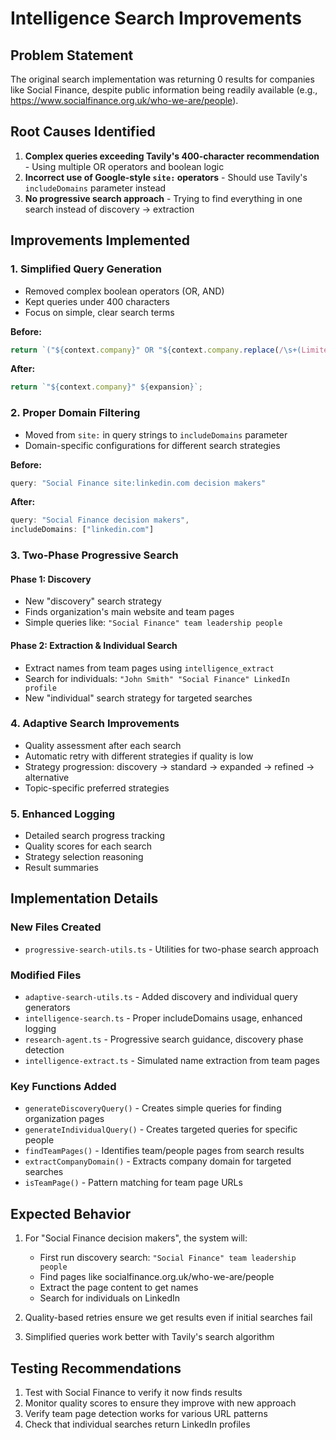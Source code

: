 # Intelligence Search Improvements

## Problem Statement
The original search implementation was returning 0 results for companies like Social Finance, despite public information being readily available (e.g., https://www.socialfinance.org.uk/who-we-are/people).

## Root Causes Identified
1. **Complex queries exceeding Tavily's 400-character recommendation** - Using multiple OR operators and boolean logic
2. **Incorrect use of Google-style `site:` operators** - Should use Tavily's `includeDomains` parameter instead
3. **No progressive search approach** - Trying to find everything in one search instead of discovery → extraction

## Improvements Implemented

### 1. Simplified Query Generation
- Removed complex boolean operators (OR, AND)
- Kept queries under 400 characters
- Focus on simple, clear search terms

**Before:**
```typescript
return `("${context.company}" OR "${context.company.replace(/\s+(Limited|Ltd|Inc|LLC|Corp)$/i, '')}") AND (${expandedTerms}) AND "${context.industry}"`;
```

**After:**
```typescript
return `"${context.company}" ${expansion}`;
```

### 2. Proper Domain Filtering
- Moved from `site:` in query strings to `includeDomains` parameter
- Domain-specific configurations for different search strategies

**Before:**
```typescript
query: "Social Finance site:linkedin.com decision makers"
```

**After:**
```typescript
query: "Social Finance decision makers",
includeDomains: ["linkedin.com"]
```

### 3. Two-Phase Progressive Search

#### Phase 1: Discovery
- New "discovery" search strategy
- Finds organization's main website and team pages
- Simple queries like: `"Social Finance" team leadership people`

#### Phase 2: Extraction & Individual Search  
- Extract names from team pages using `intelligence_extract`
- Search for individuals: `"John Smith" "Social Finance" LinkedIn profile`
- New "individual" search strategy for targeted searches

### 4. Adaptive Search Improvements
- Quality assessment after each search
- Automatic retry with different strategies if quality is low
- Strategy progression: discovery → standard → expanded → refined → alternative
- Topic-specific preferred strategies

### 5. Enhanced Logging
- Detailed search progress tracking
- Quality scores for each search
- Strategy selection reasoning
- Result summaries

## Implementation Details

### New Files Created
- `progressive-search-utils.ts` - Utilities for two-phase search approach

### Modified Files
- `adaptive-search-utils.ts` - Added discovery and individual query generators
- `intelligence-search.ts` - Proper includeDomains usage, enhanced logging
- `research-agent.ts` - Progressive search guidance, discovery phase detection
- `intelligence-extract.ts` - Simulated name extraction from team pages

### Key Functions Added
- `generateDiscoveryQuery()` - Creates simple queries for finding organization pages
- `generateIndividualQuery()` - Creates targeted queries for specific people
- `findTeamPages()` - Identifies team/people pages from search results
- `extractCompanyDomain()` - Extracts company domain for targeted searches
- `isTeamPage()` - Pattern matching for team page URLs

## Expected Behavior
1. For "Social Finance decision makers", the system will:
   - First run discovery search: `"Social Finance" team leadership people`
   - Find pages like socialfinance.org.uk/who-we-are/people
   - Extract the page content to get names
   - Search for individuals on LinkedIn

2. Quality-based retries ensure we get results even if initial searches fail

3. Simplified queries work better with Tavily's search algorithm

## Testing Recommendations
1. Test with Social Finance to verify it now finds results
2. Monitor quality scores to ensure they improve with new approach
3. Verify team page detection works for various URL patterns
4. Check that individual searches return LinkedIn profiles